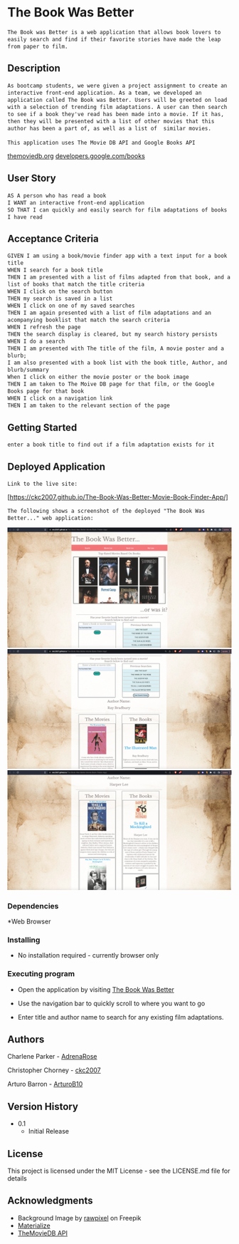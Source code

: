 # The Book Was Better

```
The Book was Better is a web application that allows book lovers to easily search and find if their favorite stories have made the leap from paper to film.
```

## Description

```
As bootcamp students, we were given a project assignment to create an interactive front-end application. As a team, we developed an application called The Book was Better. Users will be greeted on load with a selection of trending film adaptations. A user can then search to see if a book they've read has been made into a movie. If it has, then they will be presented with a list of other movies that this author has been a part of, as well as a list of  similar movies.

This application uses The Movie DB API and Google Books API
```

[themoviedb.org](https://www.themoviedb.org/)
[developers.google.com/books](https://developers.google.com/books)

## User Story

```
AS A person who has read a book
I WANT an interactive front-end application
SO THAT I can quickly and easily search for film adaptations of books I have read
```

## Acceptance Criteria

```
GIVEN I am using a book/movie finder app with a text input for a book title
WHEN I search for a book title
THEN I am presented with a list of films adapted from that book, and a list of books that match the title criteria
WHEN I click on the search button
THEN my search is saved in a list
WHEN I click on one of my saved searches
THEN I am again presented with a list of film adaptations and an acompanying booklist that match the search criteria
WHEN I refresh the page
THEN the search display is cleared, but my search history persists
WHEN I do a search
THEN I am presented with The title of the film, A movie poster and a blurb;
I am also presented with a book list with the book title, Author, and blurb/summary
When I click on either the movie poster or the book image
THEN I am taken to The Moive DB page for that film, or the Google Books page for that book
WHEN I click on a navigation link
THEN I am taken to the relevant section of the page
```

## Getting Started

```
enter a book title to find out if a film adaptation exists for it
```

## Deployed Application

```
Link to the live site:
```

[https://ckc2007.github.io/The-Book-Was-Better-Movie-Book-Finder-App/]

```
The following shows a screenshot of the deployed "The Book Was Better..." web application:
```

![demo page](./assets/images/book_img1.png)
![demo page](./assets/images/book_img2.png)
![demo page](./assets/images/book_img3.png)

### Dependencies

\*Web Browser

### Installing

- No installation required - currently browser only

### Executing program

- Open the application by visiting [The Book Was Better](https://www.https://ckc2007.github.io/The-Book-Was-Better-Movie-Book-Finder-App/)

- Use the navigation bar to quickly scroll to where you want to go

- Enter title and author name to search for any existing film adaptations.

## Authors

Charlene Parker - [AdrenaRose](https://github.com/adrenarose)

Christopher Chorney - [ckc2007](https://github.com/ckc2007)

Arturo Barron - [ArturoB10](https://github.com/arturob10)

## Version History

- 0.1
  - Initial Release

## License

This project is licensed under the MIT License - see the LICENSE.md file for details

## Acknowledgments

- Background Image by [rawpixel]("https://www.freepik.com/free-photo/vintage-textured-watercolor-paper-background_15599882.htm#query=parchment&position=7&from_view=keyword&track=sph") on Freepik
- [Materialize](https://materializecss.com/getting-started.html)
- [TheMovieDB API](https://developers.themoviedb.org/3/getting-started/introduction)
